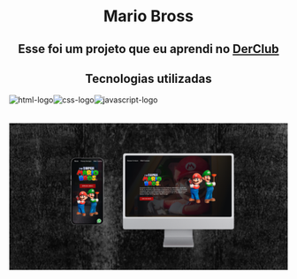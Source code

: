 <h1 align="center">Mario Bross</h1>

<h2 align="center">Esse foi um projeto que eu aprendi no <a href="http://rodolfomori.com.br/devclub">DerClub</a></h2>

<h2 align="center">Tecnologias utilizadas</h2>
  <img align="left"  src="https://img.shields.io/badge/HTML5-E34F26?style=for-the-badge&logo=html5&logoColor=white" alt=" html-logo"/>
  <img align="left"  src="https://img.shields.io/badge/CSS3-1572B6?style=for-the-badge&logo=css3&logoColor=white" alt=" css-logo"/>
   <img align="left" src="https://img.shields.io/badge/JavaScript-F7DF1E?style=for-the-badge&logo=javascript&logoColor=black" alt=" javascript-logo"/> 
   <br>
   <br>
   <br>

<img src="https://raw.githubusercontent.com/WALLISSON509E/projeto-1k-1em-7dia/refs/heads/master/img/sites%20responsivos.png" />
